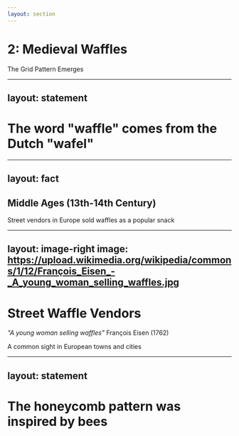 ```yaml
---
layout: section
---
```

# 2: Medieval Waffles
The Grid Pattern Emerges

---
layout: statement
---
# The word "waffle" comes from the Dutch "wafel"

---
layout: fact
---
## Middle Ages (13th-14th Century)
Street vendors in Europe sold waffles as a popular snack

---
layout: image-right
image: https://upload.wikimedia.org/wikipedia/commons/1/12/François_Eisen_-_A_young_woman_selling_waffles.jpg
---

# Street Waffle Vendors

*"A young woman selling waffles"*
François Eisen (1762)

A common sight in European towns and cities

---
layout: statement
---
# The honeycomb pattern was inspired by bees
